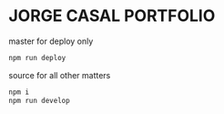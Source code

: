 # JORGE CASAL PORTFOLIO

master for deploy only 

```sh
npm run deploy
```

source for all other matters 

```sh
npm i
npm run develop
```
